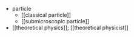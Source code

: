 - particle
    - [[classical particle]]
    - [[submicroscopic particle]]
- [[theoretical physics]]; [[theoretical physicist]]
